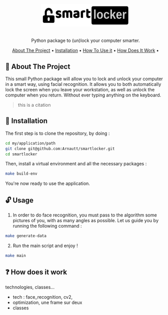 <!-- LOGO -->
<br />
<h1>
<p align="center">
  <img src="logo.png" alt="Logo" width="280" height="70">


</h1>
  <p align="center">
    Python package to (un)lock your computer smarter.
    <br />
  </p>
</p>

<p align="center">
  <a href="#rocket-about-the-project">About The Project</a> •
  <a href="#wrench-installation">Installation</a> •
  <a href="#unlock-usage">How To Use it</a> •
  <a href="#question-how-does-it-work">How Does It Work</a> •
</p>  

## :rocket: About The Project

This small Python package will allow you to lock and unlock your computer
in a smart way, using facial recognition.
It allows you to both automatically lock the screen when you leave your workstation,
as well as unlock the computer when you return.
Without ever typing anything on the keyboard.

> this is a citation


## :wrench: Installation

The first step is to clone the repository, by doing :

```bash
cd my/application/path
git clone git@github.com:Arnautt/smartlocker.git
cd smartlocker
```

Then, install a virtual environment and all the necessary packages :


```bash
make build-env
```

You're now ready to use the application.

## :unlock: Usage


1. In order to do face recognition, you must pass to the algorithm some pictures of you, with as many angles as possible. 
Let us guide you by running the following command : 

```bash
make generate-data
```


2. Run the main script and enjoy !


```bash
make main
```

## :question: How does it work 

technologies, classes...

- tech : face_recognition, cv2, 
- optimization, une frame sur deux 
- classes
